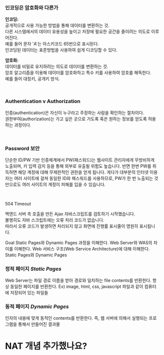 ### 인코딩은 암호화와 다른가
**인코딩:**   
공개적으로 사용 가능한 방법을 통해 데이터를 변환하는 것.   
다른 시스템에서의 데이터 유용성을 높이고 저장에 필요한 공간을 줄이려는 의도로 이루어진다.   
예를 들어 문자 'A'는 아스키코드 65번으로 표시된다.   
인코딩된 데이터는 표준방법을 사용하여 쉽게 디코딩할 수 있다.

**암호화:**   
데이터를 비밀로 유지하려는 의도로 데이터를 변환하는 것.   
암호 알고리즘을 이용해 데이터를 암호화하고 특수 키를 사용하여 암호를 해독한다.   
예를 들어 대칭키, 공개키 방식.

&nbsp;  

### Authentication v Authorization
인증(authentication)은 자신이 누구라고 주장하는 사람을 확인하는 절차이다.   
권한부여(authorization)는 가고 싶은 곳으로 가도록 혹은 원하는 정보를 얻도록 허용하는 과정이다.

&nbsp;  


### Password 보안
단순한 ID/PW 기반 인증체계에서 PW(패스워드)는 웹사이트 관리자에게 무방비하게 노출되며, 키 입력 감지 등을 통해 외부로 유출될 위험도 높습니다. 반면 한번 PW를 취득하면 해당 계정에 대해 무제한적인 권한을 얻게 됩니다. 게다가 대부분의 인터넷 이용자는 여러 사이트에 걸쳐 동일한 ID와 패스워드를 사용하므로, PW가 한 번 노출되는 것만으로도 여러 사이트의 계정이 피해를 입을 수 있습니다.


&nbsp;  

504 Timeout

백엔드 서버 측 호출을 만든 Ajax 자바스크립트를 검토하기 시작했습니다.   
불행히도 자바 스크립트에는 오류 처리 코드가 없습니다.   
따라서 오류 코드가 발생하면 처리되지 않고 화면에 진행률 표시줄이 영원히 표시됩니다.



Goal
Static Pages와 Dynamic Pages 과정을 이해한다.
Web Server와 WAS의 차이를 이해한다.
Web 서비스 구조(Web Service Architecture)에 대해 이해한다.
Static Pages와 Dynamic Pages

### 정적 페이지 *Static Pages*

Web Server는 파일 경로 이름을 받아 경로와 일치하는 file contents를 반환한다.
항상 동일한 페이지를 반환한다.
Ex) image, html, css, javascript 파일과 같이 컴퓨터에 저장되어 있는 파일들

### 동적 페이지 *Dynamic Pages*

인자의 내용에 맞게 동적인 contents를 반환한다.
즉, 웹 서버에 의해서 실행되는 프로그램을 통해서 만들어진 결과물


# NAT 개념 추가했나요?
